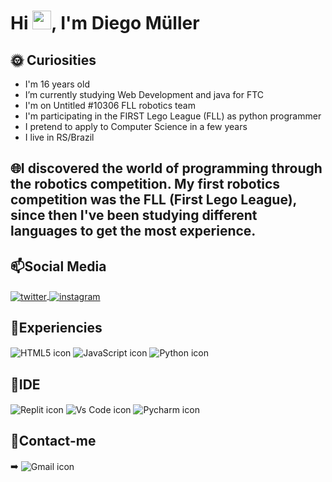 <h1 align="left">Hi <img src="https://raw.githubusercontent.com/kaueMarques/kaueMarques/master/hi.gif" width="30px">, I'm Diego Müller</h1>

## 🌞&nbsp;Curiosities
 
<ul>
 <li> I'm 16 years old </li>
 <li> I’m currently studying Web Development and java for FTC </li>
 <li> I'm on Untitled #10306 FLL robotics team </li>
 <li> I'm participating in the FIRST Lego League (FLL) as python programmer </li>
 <li> I pretend to apply to Computer Science in a few years </li>
 <li> I live in RS/Brazil </li>
 </ul>

## &#127760;I discovered the world of programming through the robotics competition. My first robotics competition was the FLL (First Lego League), since then I've been studying different languages ​​to get the most experience.


## &#128235;Social Media
 <p align="left">
 
  <a href="https://twitter.com/Muller1025" target="_blank">
   <img align="center" src="https://img.shields.io/badge/Muller1025-1DA1F2?style=for-the-badge&logo=twitter&logoColor=white" alt="twitter"/>  
  </a>
 
  <a href="https://www.instagram.com/diegomullxr/" target="_blank">
   <img align="center" src="https://img.shields.io/badge/diegomullxr-E4405F?style=for-the-badge&logo=instagram&logoColor=white" alt="instagram"/>  
  </a>
 </p>
 
 ## &#127775;Experiencies
 <p align="left">
  <img align="center" src="https://img.shields.io/badge/HTML5-E34F26?style=for-the-badge&logo=html5&logoColor=white" alt="HTML5 icon" />
  <img align="center" src="https://img.shields.io/badge/JavaScript-F7DF1E?style=for-the-badge&logo=javascript&logoColor=white" alt="JavaScript icon" />
     <img align="center" src="https://img.shields.io/badge/Python-3776AB?style=for-the-badge&logo=python&logoColor=white" alt="Python icon" />
 </p>

## &#127775;IDE
<p align="left">
 <img align="center" src="https://img.shields.io/badge/replit-667881?style=for-the-badge&logo=replit&logoColor=white" alt="Replit icon" />
 <img align="center" src="https://img.shields.io/badge/Visual_Studio_Code-0078D4?style=for-the-badge&logo=visual%20studio%20code&logoColor=white" alt="Vs Code icon" />
 <img align="center" src="https://img.shields.io/badge/PyCharm-000000.svg?&style=for-the-badge&logo=PyCharm&logoColor=white" alt="Pycharm icon" />
  
</p>

  ## &#128194;Contact-me
  ➡️ <img align="center" src="https://img.shields.io/badge/Stryxznlol1@gmail.com-D14836?style=for-the-badge&logo=gmail&logoColor=white" alt="Gmail icon" />
